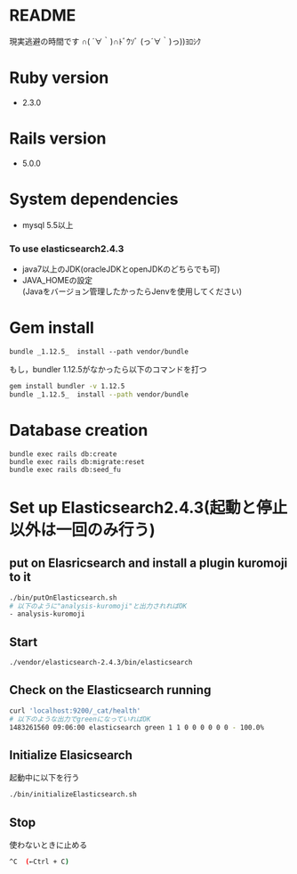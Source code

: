 # README

現実逃避の時間です  ∩( ´∀｀)∩ﾄﾞｳｿﾞ (っ´∀｀)っ))ﾖﾛｼｸ


# Ruby version

* 2.3.0


# Rails version

* 5.0.0


# System dependencies

* mysql 5.5以上  
### To use elasticsearch2.4.3
* java7以上のJDK(oracleJDKとopenJDKのどちらでも可)
* JAVA_HOMEの設定  
(Javaをバージョン管理したかったらJenvを使用してください)

# Gem install 

```
bundle _1.12.5_  install --path vendor/bundle
```
もし，bundler 1.12.5がなかったら以下のコマンドを打つ
```bash
gem install bundler -v 1.12.5
bundle _1.12.5_  install --path vendor/bundle
```

# Database creation

```
bundle exec rails db:create
bundle exec rails db:migrate:reset
bundle exec rails db:seed_fu
```

# Set up Elasticsearch2.4.3(起動と停止以外は一回のみ行う)
## put on Elasricsearch and install a plugin kuromoji to it
```bash
./bin/putOnElasticsearch.sh
# 以下のように"analysis-kuromoji"と出力されればOK
- analysis-kuromoji
```

## Start
```bash
./vendor/elasticsearch-2.4.3/bin/elasticsearch
```

## Check on the Elasticsearch running
```bash
curl 'localhost:9200/_cat/health'
# 以下のような出力でgreenになっていればOK
1483261560 09:06:00 elasticsearch green 1 1 0 0 0 0 0 0 - 100.0%
```

## Initialize Elasicsearch
起動中に以下を行う
```bash
./bin/initializeElasticsearch.sh
```

## Stop
使わないときに止める
```bash
^C  (←Ctrl + C)
```

